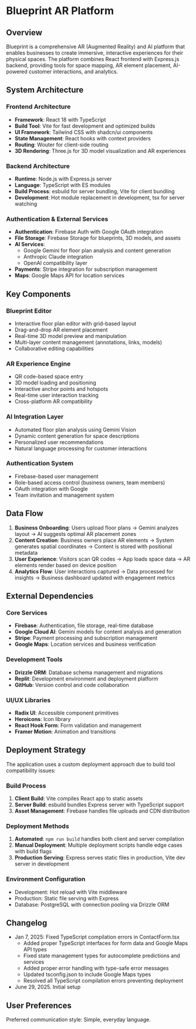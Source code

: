# Blueprint AR Platform

## Overview

Blueprint is a comprehensive AR (Augmented Reality) and AI platform that enables businesses to create immersive, interactive experiences for their physical spaces. The platform combines React frontend with Express.js backend, providing tools for space mapping, AR element placement, AI-powered customer interactions, and analytics.

## System Architecture

### Frontend Architecture
- **Framework**: React 18 with TypeScript
- **Build Tool**: Vite for fast development and optimized builds
- **UI Framework**: Tailwind CSS with shadcn/ui components
- **State Management**: React hooks with context providers
- **Routing**: Wouter for client-side routing
- **3D Rendering**: Three.js for 3D model visualization and AR experiences

### Backend Architecture
- **Runtime**: Node.js with Express.js server
- **Language**: TypeScript with ES modules
- **Build Process**: esbuild for server bundling, Vite for client bundling
- **Development**: Hot module replacement in development, tsx for server watching

### Authentication & External Services
- **Authentication**: Firebase Auth with Google OAuth integration
- **File Storage**: Firebase Storage for blueprints, 3D models, and assets
- **AI Services**: 
  - Google Gemini for floor plan analysis and content generation
  - Anthropic Claude integration
  - OpenAI compatibility layer
- **Payments**: Stripe integration for subscription management
- **Maps**: Google Maps API for location services

## Key Components

### Blueprint Editor
- Interactive floor plan editor with grid-based layout
- Drag-and-drop AR element placement
- Real-time 3D model preview and manipulation
- Multi-layer content management (annotations, links, models)
- Collaborative editing capabilities

### AR Experience Engine
- QR code-based space entry
- 3D model loading and positioning
- Interactive anchor points and hotspots
- Real-time user interaction tracking
- Cross-platform AR compatibility

### AI Integration Layer
- Automated floor plan analysis using Gemini Vision
- Dynamic content generation for space descriptions
- Personalized user recommendations
- Natural language processing for customer interactions

### Authentication System
- Firebase-based user management
- Role-based access control (business owners, team members)
- OAuth integration with Google
- Team invitation and management system

## Data Flow

1. **Business Onboarding**: Users upload floor plans → Gemini analyzes layout → AI suggests optimal AR placement zones
2. **Content Creation**: Business owners place AR elements → System generates spatial coordinates → Content is stored with positional metadata
3. **User Experience**: Visitors scan QR codes → App loads space data → AR elements render based on device position
4. **Analytics Flow**: User interactions captured → Data processed for insights → Business dashboard updated with engagement metrics

## External Dependencies

### Core Services
- **Firebase**: Authentication, file storage, real-time database
- **Google Cloud AI**: Gemini models for content analysis and generation
- **Stripe**: Payment processing and subscription management
- **Google Maps**: Location services and business verification

### Development Tools
- **Drizzle ORM**: Database schema management and migrations
- **Replit**: Development environment and deployment platform
- **GitHub**: Version control and code collaboration

### UI/UX Libraries
- **Radix UI**: Accessible component primitives
- **Heroicons**: Icon library
- **React Hook Form**: Form validation and management
- **Framer Motion**: Animation and transitions

## Deployment Strategy

The application uses a custom deployment approach due to build tool compatibility issues:

### Build Process
1. **Client Build**: Vite compiles React app to static assets
2. **Server Build**: esbuild bundles Express server with TypeScript support
3. **Asset Management**: Firebase handles file uploads and CDN distribution

### Deployment Methods
1. **Automated**: `npm run build` handles both client and server compilation
2. **Manual Deployment**: Multiple deployment scripts handle edge cases with build flags
3. **Production Serving**: Express serves static files in production, Vite dev server in development

### Environment Configuration
- Development: Hot reload with Vite middleware
- Production: Static file serving with Express
- Database: PostgreSQL with connection pooling via Drizzle ORM

## Changelog
- Jan 7, 2025: Fixed TypeScript compilation errors in ContactForm.tsx
  - Added proper TypeScript interfaces for form data and Google Maps API types
  - Fixed state management types for autocomplete predictions and services
  - Added proper error handling with type-safe error messages
  - Updated tsconfig.json to include Google Maps types
  - Resolved all TypeScript compilation errors preventing deployment
- June 29, 2025. Initial setup

## User Preferences

Preferred communication style: Simple, everyday language.